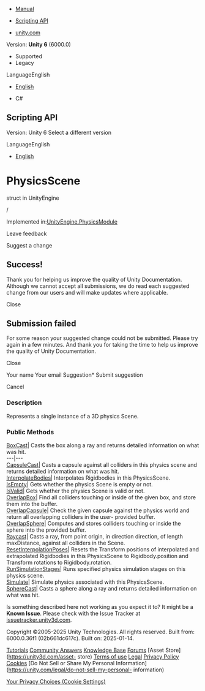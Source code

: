 [ ]()

  * [Manual](../Manual/index.html)
  * [Scripting API](../ScriptReference/index.html)

  * [unity.com](https://unity.com/)

Version: **Unity 6** (6000.0)

  * Supported
  * Legacy

LanguageEnglish

  * [English]()

  * C#

[ ](https://docs.unity3d.com)

## Scripting API

Version: Unity 6 Select a different version

LanguageEnglish

  * [English]()

# PhysicsScene

struct in UnityEngine

/

Implemented in:[UnityEngine.PhysicsModule](UnityEngine.PhysicsModule.html)

Leave feedback

Suggest a change

## Success!

Thank you for helping us improve the quality of Unity Documentation. Although
we cannot accept all submissions, we do read each suggested change from our
users and will make updates where applicable.

Close

## Submission failed

For some reason your suggested change could not be submitted. Please <a>try
again</a> in a few minutes. And thank you for taking the time to help us
improve the quality of Unity Documentation.

Close

Your name Your email Suggestion* Submit suggestion

Cancel

[ ]()

### Description

Represents a single instance of a 3D physics Scene.

### Public Methods

[BoxCast](PhysicsScene.BoxCast.html)| Casts the box along a ray and returns
detailed information on what was hit.  
---|---  
[CapsuleCast](PhysicsScene.CapsuleCast.html)| Casts a capsule against all
colliders in this physics scene and returns detailed information on what was
hit.  
[InterpolateBodies](PhysicsScene.InterpolateBodies.html)| Interpolates
Rigidbodies in this PhysicsScene.  
[IsEmpty](PhysicsScene.IsEmpty.html)| Gets whether the physics Scene is empty
or not.  
[IsValid](PhysicsScene.IsValid.html)| Gets whether the physics Scene is valid
or not.  
[OverlapBox](PhysicsScene.OverlapBox.html)| Find all colliders touching or
inside of the given box, and store them into the buffer.  
[OverlapCapsule](PhysicsScene.OverlapCapsule.html)| Check the given capsule
against the physics world and return all overlapping colliders in the user-
provided buffer.  
[OverlapSphere](PhysicsScene.OverlapSphere.html)| Computes and stores
colliders touching or inside the sphere into the provided buffer.  
[Raycast](PhysicsScene.Raycast.html)| Casts a ray, from point origin, in
direction direction, of length maxDistance, against all colliders in the
Scene.  
[ResetInterpolationPoses](PhysicsScene.ResetInterpolationPoses.html)| Resets
the Transform positions of interpolated and extrapolated Rigidbodies in this
PhysicsScene to Rigidbody.position and Transform rotations to
Rigidbody.rotation.  
[RunSimulationStages](PhysicsScene.RunSimulationStages.html)| Runs specified
physics simulation stages on this physics scene.  
[Simulate](PhysicsScene.Simulate.html)| Simulate physics associated with this
PhysicsScene.  
[SphereCast](PhysicsScene.SphereCast.html)| Casts a sphere along a ray and
returns detailed information on what was hit.  
  
Is something described here not working as you expect it to? It might be a
**Known Issue**. Please check with the Issue Tracker at
[issuetracker.unity3d.com](https://issuetracker.unity3d.com).

Copyright ©2005-2025 Unity Technologies. All rights reserved. Built from:
6000.0.36f1 (02b661dc617c). Built on: 2025-01-14.

[Tutorials](https://unity3d.com/learn) [Community
Answers](https://answers.unity3d.com) [Knowledge
Base](https://support.unity3d.com/hc/en-us)
[Forums](https://forum.unity3d.com) [Asset Store](https://unity3d.com/asset-
store) [Terms of use](https://docs.unity3d.com/Manual/TermsOfUse.html)
[Legal](https://unity.com/legal) [Privacy
Policy](https://unity.com/legal/privacy-policy)
[Cookies](https://unity.com/legal/cookie-policy) [Do Not Sell or Share My
Personal Information](https://unity.com/legal/do-not-sell-my-personal-
information)

[Your Privacy Choices (Cookie Settings)](javascript:void\(0\);)

